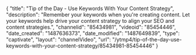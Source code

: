 {
    "title": "Tip of the Day - Use Keywords With Your Content Strategy",
    "description": "Remember your keywords when you're creating content. Let your keywords help drive your content strategy to align your SEO and content strategies.",
    "channelid": "85434981",
    "videoid": "85454446",
    "date_created": "1487636373",
    "date_modified": "1487649839",
    "type": "captivate",
    "layout": "channelVideo",
    "url": "\/ytmp4\/tip-of-the-day-use-keywords-with-your-content-strategy\/85434981-85454446"
}